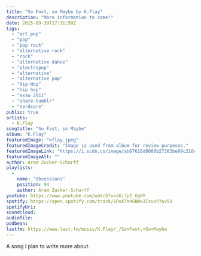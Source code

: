 ```yaml
---
title: "So Fast, so Maybe by K.Flay"
description: "More information to come!"
date: 2015-09-30T17:31:50Z
tags:
  - "art pop"
  - "pop"
  - "pop rock"
  - "alternative rock"
  - "rock"
  - "alternative dance"
  - "electropop"
  - "alternative"
  - "alternative pop"
  - "Hip-Hop"
  - "hip hop"
  - "sxsw 2011"
  - "share-tumblr"
  - "nerdcore"
public: true
artists:
  - K.Flay
songtitle: "So Fast, so Maybe"
album: "K.Flay"
featuredImage: "kflay.jpeg"
featuredImageCredit: "Image is used from album for review purposes."
featuredImageLink: "https://i.scdn.co/image/ab67616d0000b27383be99c210e269b1917d5770"
featuredImageAlt: ""
author: Aram Zucker-Scharff
playlists:
  -
    name: "Obsessions"
    position: 94
    author: Aram Zucker-Scharff
youtube: https://www.youtube.com/watch?v=s6jJp2_GgHY
spotify: https://open.spotify.com/track/1PoXTtHGNWxJIzvcP7ov5U
spotifyUri: 
soundcloud:
audiofile:
podbean:
lastfm: https://www.last.fm/music/K.Flay/_/So+Fast,+So+Maybe
---
```


A song I plan to write more about.
		